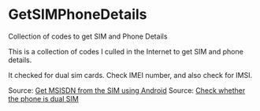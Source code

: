 # GetSIMPhoneDetails
Collection of codes to get SIM and Phone Details

This is a collection of codes I culled in the Internet to get SIM and phone details.

It checked for dual sim cards. Check IMEI number, and also check for IMSI.

Source: [Get MSISDN from the SIM using Android](http://stackoverflow.com/questions/8570945/get-msisdn-from-the-sim-using-android "Get MSISDN from the SIM using Android")
Source: [Check whether the phone is dual SIM](http://stackoverflow.com/questions/14517338/android-check-whether-the-phone-is-dual-sim "Check whether the phone is dual SIM") 